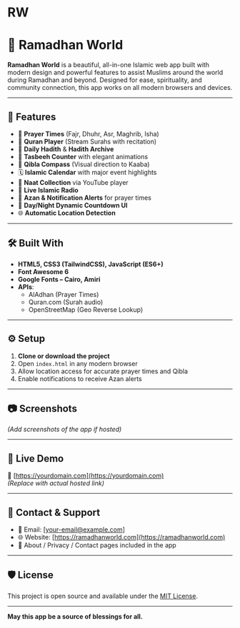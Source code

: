 # RW
# 🌙 Ramadhan World

**Ramadhan World** is a beautiful, all-in-one Islamic web app built with modern design and powerful features to assist Muslims around the world during Ramadhan and beyond. Designed for ease, spirituality, and community connection, this app works on all modern browsers and devices.

---

## 📲 Features

- 🕌 **Prayer Times** (Fajr, Dhuhr, Asr, Maghrib, Isha)
- 📖 **Quran Player** (Stream Surahs with recitation)
- 📜 **Daily Hadith** & **Hadith Archive**
- 📿 **Tasbeeh Counter** with elegant animations
- 🧭 **Qibla Compass** (Visual direction to Kaaba)
- 🗓️ **Islamic Calendar** with major event highlights
- 🎵 **Naat Collection** via YouTube player
- 📡 **Live Islamic Radio**
- 🔔 **Azan & Notification Alerts** for prayer times
- 🌌 **Day/Night Dynamic Countdown UI**
- 🌐 **Automatic Location Detection**

---

## 🛠️ Built With

- **HTML5, CSS3 (TailwindCSS), JavaScript (ES6+)**
- **Font Awesome 6**
- **Google Fonts – Cairo, Amiri**
- **APIs**:
  - AlAdhan (Prayer Times)
  - Quran.com (Surah audio)
  - OpenStreetMap (Geo Reverse Lookup)

---

## ⚙️ Setup

1. **Clone or download the project**
2. Open `index.html` in any modern browser
3. Allow location access for accurate prayer times and Qibla
4. Enable notifications to receive Azan alerts

---

## 📷 Screenshots

*(Add screenshots of the app if hosted)*

---

## 🔗 Live Demo

📡 [https://yourdomain.com](https://yourdomain.com)  
*(Replace with actual hosted link)*

---

## 📩 Contact & Support

- 📧 Email: [your-email@example.com]
- 🌐 Website: [https://ramadhanworld.com](https://ramadhanworld.com)
- 📘 About / Privacy / Contact pages included in the app

---

## 🛡️ License

This project is open source and available under the [MIT License](LICENSE).

---

**May this app be a source of blessings for all.**
